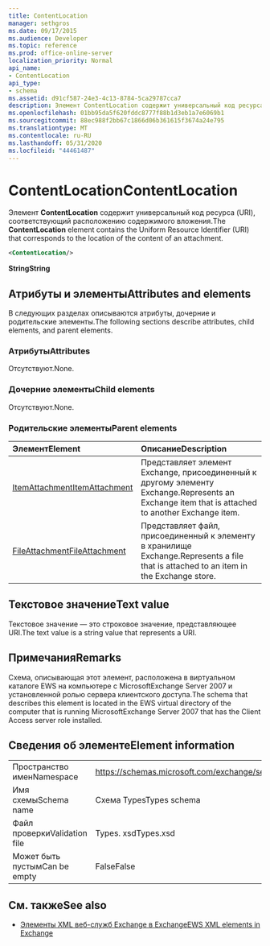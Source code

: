 ```yaml
---
title: ContentLocation
manager: sethgros
ms.date: 09/17/2015
ms.audience: Developer
ms.topic: reference
ms.prod: office-online-server
localization_priority: Normal
api_name:
- ContentLocation
api_type:
- schema
ms.assetid: d91cf587-24e3-4c13-8784-5ca29787cca7
description: Элемент ContentLocation содержит универсальный код ресурса (URI), соответствующий расположению содержимого вложения.
ms.openlocfilehash: 01bb95da5f620fddc8777f88b1d3eb1a7e6069b1
ms.sourcegitcommit: 88ec988f2bb67c1866d06b361615f3674a24e795
ms.translationtype: MT
ms.contentlocale: ru-RU
ms.lasthandoff: 05/31/2020
ms.locfileid: "44461487"
---
```

# <a name="contentlocation"></a><span data-ttu-id="b5bd0-103">ContentLocation</span><span class="sxs-lookup"><span data-stu-id="b5bd0-103">ContentLocation</span></span>

<span data-ttu-id="b5bd0-104">Элемент **ContentLocation** содержит универсальный код ресурса (URI), соответствующий расположению содержимого вложения.</span><span class="sxs-lookup"><span data-stu-id="b5bd0-104">The **ContentLocation** element contains the Uniform Resource Identifier (URI) that corresponds to the location of the content of an attachment.</span></span> 
  
```xml
<ContentLocation/>
```

 <span data-ttu-id="b5bd0-105">**String**</span><span class="sxs-lookup"><span data-stu-id="b5bd0-105">**String**</span></span>
## <a name="attributes-and-elements"></a><span data-ttu-id="b5bd0-106">Атрибуты и элементы</span><span class="sxs-lookup"><span data-stu-id="b5bd0-106">Attributes and elements</span></span>

<span data-ttu-id="b5bd0-107">В следующих разделах описываются атрибуты, дочерние и родительские элементы.</span><span class="sxs-lookup"><span data-stu-id="b5bd0-107">The following sections describe attributes, child elements, and parent elements.</span></span>
  
### <a name="attributes"></a><span data-ttu-id="b5bd0-108">Атрибуты</span><span class="sxs-lookup"><span data-stu-id="b5bd0-108">Attributes</span></span>

<span data-ttu-id="b5bd0-109">Отсутствуют.</span><span class="sxs-lookup"><span data-stu-id="b5bd0-109">None.</span></span>
  
### <a name="child-elements"></a><span data-ttu-id="b5bd0-110">Дочерние элементы</span><span class="sxs-lookup"><span data-stu-id="b5bd0-110">Child elements</span></span>

<span data-ttu-id="b5bd0-111">Отсутствуют.</span><span class="sxs-lookup"><span data-stu-id="b5bd0-111">None.</span></span>
  
### <a name="parent-elements"></a><span data-ttu-id="b5bd0-112">Родительские элементы</span><span class="sxs-lookup"><span data-stu-id="b5bd0-112">Parent elements</span></span>

|<span data-ttu-id="b5bd0-113">**Элемент**</span><span class="sxs-lookup"><span data-stu-id="b5bd0-113">**Element**</span></span>|<span data-ttu-id="b5bd0-114">**Описание**</span><span class="sxs-lookup"><span data-stu-id="b5bd0-114">**Description**</span></span>|
|:-----|:-----|
|[<span data-ttu-id="b5bd0-115">ItemAttachment</span><span class="sxs-lookup"><span data-stu-id="b5bd0-115">ItemAttachment</span></span>](itemattachment.md) <br/> |<span data-ttu-id="b5bd0-116">Представляет элемент Exchange, присоединенный к другому элементу Exchange.</span><span class="sxs-lookup"><span data-stu-id="b5bd0-116">Represents an Exchange item that is attached to another Exchange item.</span></span>  <br/> |
|[<span data-ttu-id="b5bd0-117">FileAttachment</span><span class="sxs-lookup"><span data-stu-id="b5bd0-117">FileAttachment</span></span>](fileattachment.md) <br/> |<span data-ttu-id="b5bd0-118">Представляет файл, присоединенный к элементу в хранилище Exchange.</span><span class="sxs-lookup"><span data-stu-id="b5bd0-118">Represents a file that is attached to an item in the Exchange store.</span></span>  <br/> |
   
## <a name="text-value"></a><span data-ttu-id="b5bd0-119">Текстовое значение</span><span class="sxs-lookup"><span data-stu-id="b5bd0-119">Text value</span></span>

<span data-ttu-id="b5bd0-120">Текстовое значение — это строковое значение, представляющее URI.</span><span class="sxs-lookup"><span data-stu-id="b5bd0-120">The text value is a string value that represents a URI.</span></span>
  
## <a name="remarks"></a><span data-ttu-id="b5bd0-121">Примечания</span><span class="sxs-lookup"><span data-stu-id="b5bd0-121">Remarks</span></span>

<span data-ttu-id="b5bd0-122">Схема, описывающая этот элемент, расположена в виртуальном каталоге EWS на компьютере с MicrosoftExchange Server 2007 и установленной ролью сервера клиентского доступа.</span><span class="sxs-lookup"><span data-stu-id="b5bd0-122">The schema that describes this element is located in the EWS virtual directory of the computer that is running MicrosoftExchange Server 2007 that has the Client Access server role installed.</span></span>
  
## <a name="element-information"></a><span data-ttu-id="b5bd0-123">Сведения об элементе</span><span class="sxs-lookup"><span data-stu-id="b5bd0-123">Element information</span></span>

|||
|:-----|:-----|
|<span data-ttu-id="b5bd0-124">Пространство имен</span><span class="sxs-lookup"><span data-stu-id="b5bd0-124">Namespace</span></span>  <br/> |https://schemas.microsoft.com/exchange/services/2006/types  <br/> |
|<span data-ttu-id="b5bd0-125">Имя схемы</span><span class="sxs-lookup"><span data-stu-id="b5bd0-125">Schema name</span></span>  <br/> |<span data-ttu-id="b5bd0-126">Схема Types</span><span class="sxs-lookup"><span data-stu-id="b5bd0-126">Types schema</span></span>  <br/> |
|<span data-ttu-id="b5bd0-127">Файл проверки</span><span class="sxs-lookup"><span data-stu-id="b5bd0-127">Validation file</span></span>  <br/> |<span data-ttu-id="b5bd0-128">Types. xsd</span><span class="sxs-lookup"><span data-stu-id="b5bd0-128">Types.xsd</span></span>  <br/> |
|<span data-ttu-id="b5bd0-129">Может быть пустым</span><span class="sxs-lookup"><span data-stu-id="b5bd0-129">Can be empty</span></span>  <br/> |<span data-ttu-id="b5bd0-130">False</span><span class="sxs-lookup"><span data-stu-id="b5bd0-130">False</span></span>  <br/> |
   
## <a name="see-also"></a><span data-ttu-id="b5bd0-131">См. также</span><span class="sxs-lookup"><span data-stu-id="b5bd0-131">See also</span></span>



- [<span data-ttu-id="b5bd0-132">Элементы XML веб-служб Exchange в Exchange</span><span class="sxs-lookup"><span data-stu-id="b5bd0-132">EWS XML elements in Exchange</span></span>](ews-xml-elements-in-exchange.md)

